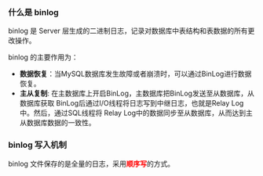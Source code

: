 ### 什么是 binlog

binlog 是 Server 层生成的二进制日志，记录对数据库中表结构和表数据的所有更改操作。

binlog 的主要作用为：

- **数据恢复**：当MySQL数据库发⽣故障或者崩溃时，可以通过BinLog进⾏数据恢复。
- **主从复制**: 在主数据库上开启BinLog，主数据库把BinLog发送⾄从数据库，从数据库获取 BinLog后通过I/O线程将⽇志写到中继⽇志，也就是Relay Log中。然后，通过SQL线程将 Relay Log中的数据同步⾄从数据库，从⽽达到主从数据库数据的⼀致性。





### binlog 写入机制

binlog 文件保存的是全量的日志，采用<font color="red">**顺序写**</font>的方式。

